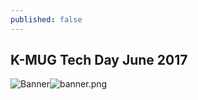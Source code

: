 ```yaml
---
published: false
---
```

## K-MUG Tech Day June 2017

![Banner]({{site.baseurl}}/_posts/banner.png)![banner.png]({{site.baseurl}}/_posts/banner.png)

